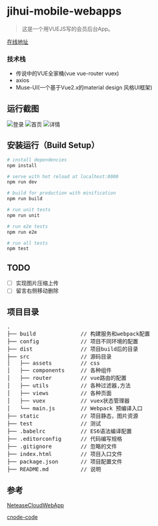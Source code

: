 # jihui-mobile-webapps

> 这是一个用VUEJS写的会员后台App。

[在线地址](http://app.jihui88.com)

### 技术栈
- 传说中的VUE全家桶(vue vue-router vuex)
- axios
- Muse-UI(一个基于Vue2.x的material design 风格UI框架)

## 运行截图
![登录](https://github.com/weswu/jhmobile-web/raw/master/screenshots/1.jpg)
![首页](https://github.com/weswu/jhmobile-web/raw/master/screenshots/2.jpg)
![详情](https://github.com/weswu/jhmobile-web/raw/master/screenshots/3.jpg)

## 安装运行（Build Setup）

``` bash
# install dependencies
npm install

# serve with hot reload at localhost:8080
npm run dev

# build for production with minification
npm run build

# run unit tests
npm run unit

# run e2e tests
npm run e2e

# run all tests
npm test
```

## TODO

- [ ]  实现图片压缩上传
- [ ]  留言右侧移动删除

## 项目目录
<pre>
.
├── build              // 构建服务和webpack配置
├── config             // 项目不同环境的配置
├── dist               // 项目build后的目录
├── src                // 源码目录
│   ├── assets         // css
│   ├── components     // 各种组件
│   ├── router         // vue路由的配置
│   ├── utils          // 各种过滤器,方法
│   ├── views          // 各种页面
│   ├── vuex           // vuex状态管理器
│   └── main.js        // Webpack 预编译入口
├── static             // 项目静态，图片资源
├── test               // 测试
├── .babelrc           // ES6语法编译配置
├── .editorconfig      // 代码编写规格
├── .gitignore         // 忽略的文件
├── index.html         // 项目入口文件
├── package.json       // 项目配置文件
├── README.md          // 说明
</pre>


## 参考

[NeteaseCloudWebApp](https://github.com/javaSwing/NeteaseCloudWebApp)

[cnode-code](https://github.com/mov1er/cnode-code)
